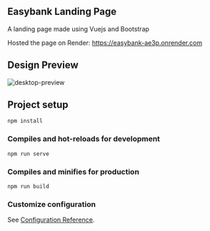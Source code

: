 ## Easybank Landing Page

A landing page made using Vuejs and Bootstrap

Hosted the page on Render: https://easybank-ae3p.onrender.com

## Design Preview

![desktop-preview](https://github.com/MuchiriAndrew/Front-End-Projects/assets/121347385/0cf9b51b-df1a-4264-96de-64f991cfda75)


## Project setup
```
npm install
```

### Compiles and hot-reloads for development
```
npm run serve
```

### Compiles and minifies for production
```
npm run build
```

### Customize configuration
See [Configuration Reference](https://cli.vuejs.org/config/).
